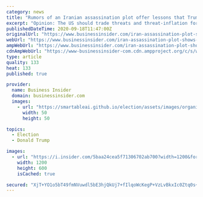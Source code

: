 ```yaml
---
category: news
title: "Rumors of an Iranian assassination plot offer lessons that Trump can't seem to learn"
excerpt: "Opinion: The US should trade threats and threat-inflation for deterrence and, eventually, effective diplomacy."
publishedDateTime: 2020-09-18T11:47:00Z
originalUrl: "https://www.businessinsider.com/iran-assassination-plot-shows-flaws-of-trump-aggressive-foreign-policy-2020-9"
webUrl: "https://www.businessinsider.com/iran-assassination-plot-shows-flaws-of-trump-aggressive-foreign-policy-2020-9"
ampWebUrl: "https://www.businessinsider.com/iran-assassination-plot-shows-flaws-of-trump-aggressive-foreign-policy-2020-9?amp"
cdnAmpWebUrl: "https://www-businessinsider-com.cdn.ampproject.org/c/s/www.businessinsider.com/iran-assassination-plot-shows-flaws-of-trump-aggressive-foreign-policy-2020-9?amp"
type: article
quality: 133
heat: 133
published: true

provider:
  name: Business Insider
  domain: businessinsider.com
  images:
    - url: "https://smartableai.github.io/election/assets/images/organizations/businessinsider.com-50x50.jpg"
      width: 50
      height: 50

topics:
  - Election
  - Donald Trump

images:
  - url: "https://i.insider.com/5baa24cea5f71306702ab700?width=1200&format=jpeg"
    width: 1200
    height: 600
    isCached: true

secured: "XjT+YO1o5bT49fmNVuwdl5bE3hjQkUj7+fIlqoWcKegP+VzLvBkxIc0Ztq0s+BQWvu+WGtPahvi7zyItUbPerjgswCewifOvZDyOVW5TCOlSnfNRHrEqzzXASJb+RycSeHNRAqnD9gK2vEb6zR2DEu9ZC+fpfoXQk+WyNcgW2vhy3I4O/GmedS4Gy8ImYQtFRBrv+YwNOjDQaeaA9ylO2HRdf7T/Sb1p/o4ng18jK2xbCF8KqB8GV+8gPr/RY+WFa3Hing+pFoQpEdCHpHKHMiU5o40Lvxsjvviieb5HOckToEejYzBrgNjkEapFJi9SuVtfYa3EbH8W8nwawEp+Ny6t2v3U0AqT687tnQeYCVk=;ACIIAxnK6offR9arhHws2w=="
---
```


